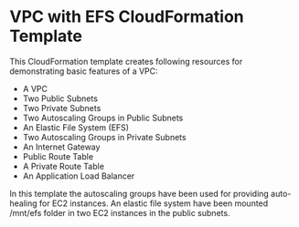 # VPC with EFS CloudFormation Template

This CloudFormation template creates following resources for demonstrating basic features of a VPC:

  - A VPC
  - Two Public Subnets
  - Two Private Subnets
  - Two Autoscaling Groups in Public Subnets
  - An Elastic File System (EFS)
  - Two Autoscaling Groups in Private Subnets
  - An Internet Gateway
  - Public Route Table
  - A Private Route Table
  - An Application Load Balancer

  In this template the autoscaling groups have been used for providing auto-healing for EC2 instances. An elastic file system have been mounted /mnt/efs folder in two EC2 instances in the public subnets.